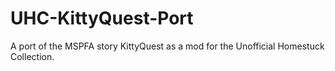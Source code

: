 # UHC-KittyQuest-Port
A port of the MSPFA story KittyQuest as a mod for the Unofficial Homestuck Collection.
